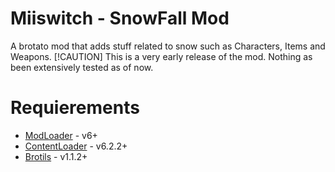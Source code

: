 # Miiswitch - SnowFall Mod

A brotato mod that adds stuff related to snow such as Characters, Items and Weapons.
[!CAUTION] This is a very early release of the mod. Nothing as been extensively tested as of now.

# Requierements
* [ModLoader](https://github.com/GodotModding/godot-mod-loader) - v6+
* [ContentLoader](https://github.com/BrotatoMods/Brotato-ContentLoader) - v6.2.2+
* [Brotils](https://github.com/BrotatoMods/Brotato-Brotils/) - v1.1.2+